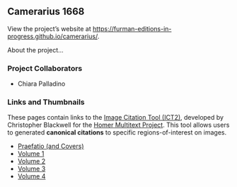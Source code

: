 ## Camerarius 1668

View the project’s website at <https://furman-editions-in-progress.github.io/camerarius/>.

About the project…

### Project Collaborators

- Chiara Palladino


### Links and Thumbnails

These pages contain links to the [Image Citation Tool (ICT2)](http://www.homermultitext.org/ict2/index.html?urn=urn:cite2:fufolio:camerarius1668.2020a:01_00002), developed by Christopher Blackwell for the [Homer Multitext Project](www.homermultitext.org). This tool allows users to generated **canonical citations** to specific regions-of-interest on images.

- [Praefatio (and Covers)](praef_thumbs.md)
- [Volume 1](vol1_thumbs.md)
- [Volume 2](vol2_thumbs.md)
- [Volume 3](vol3_thumbs.md)
- [Volume 4](vol4_thumbs.md)


